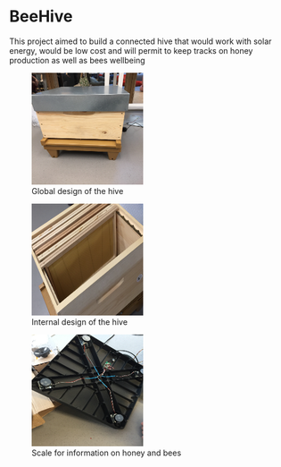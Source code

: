 # BeeHive

This project aimed to build a connected hive that would work with solar energy, would be low cost and will permit to keep tracks on honey production as well as bees wellbeing

<figure>
<img src="Media/image/Hive.JPG" width="200" height = "200"/>
<figcaption> Global design of the hive </figcaption>
</figure>

<figure>
<img src="Media/image/Intern.JPG" width="200" height = "200"/>
<figcaption> Internal design of the hive </figcaption>
</figure>

<figure>
<img src="Media/image/Scale.JPG" width="200" height = "200"/>
<figcaption> Scale for information on honey and bees </figcaption>
</figure>


